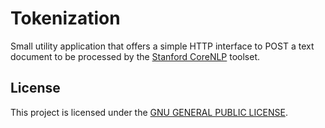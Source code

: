 # Tokenization

Small utility application that offers a simple HTTP interface to POST a text
document to be processed by the [Stanford CoreNLP](https://github.com/stanfordnlp/CoreNLP)
toolset.

## License

This project is licensed under the [GNU GENERAL PUBLIC LICENSE](LICENSE).